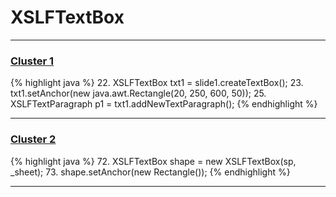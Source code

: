 # XSLFTextBox

***

### [Cluster 1](./1)
{% highlight java %}
22. XSLFTextBox txt1 = slide1.createTextBox();
23. txt1.setAnchor(new java.awt.Rectangle(20, 250, 600, 50));
25. XSLFTextParagraph p1 = txt1.addNewTextParagraph();
{% endhighlight %}

***

### [Cluster 2](./2)
{% highlight java %}
72. XSLFTextBox shape = new XSLFTextBox(sp, _sheet);
73. shape.setAnchor(new Rectangle());
{% endhighlight %}

***

